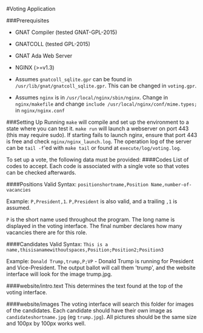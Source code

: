 #Voting Application

###Prerequisites

- GNAT Compiler (tested GNAT-GPL-2015)
- GNATCOLL (tested GPL-2015)
- GNAT Ada Web Server
- NGINX (>=v1.3)

- Assumes `gnatcoll_sqlite.gpr` can be found in `/usr/lib/gnat/gnatcoll_sqlite.gpr`. This can be changed in `voting.gpr`.
- Assumes `nginx` is in `/usr/local/nginx/sbin/nginx`. Change in `nginx/makefile` and change `include /usr/local/nginx/conf/mime.types;` in `nginx/nginx.conf`

###Setting Up
Running `make` will compile and set up the environment to a state where you can test it. `make run` will launch a webserver on port 443 (this may require sudo). If starting fails to launch nginx, ensure that port 443 is free and check `nginx/nginx_launch.log`. The operation log of the server can be `tail -f`'ed with `make tail` or found at `execute/log/voting.log`.

To set up a vote, the following data must be provided: 
####Codes
List of codes to accept. Each code is associated with a single vote so that votes can be checked afterwards.

####Positions
Valid Syntax: `positionshortname,Position Name,number-of-vacancies`

Example: `P,President,1`. `P,President` is also valid, and a trailing `,1` is assumed. 

`P` is the short name used throughout the program. The long name is displayed in the voting interface. The final number declares how many vacancies there are for this role. 

####Candidates
Valid Syntax: `This is a name,thisisanamewithoutspaces,Position;Position2;Position3`

Example: `Donald Trump,trump,P;VP` - Donald Trump is running for President and Vice-President. The output ballot will call them 'trump', and the website interface will look for the image trump.jpg. 

####website/intro.text
This determines the text found at the top of the voting interface. 

####website/images
The voting interface will search this folder for images of the candidates. Each candidate should have their own image as `candidateshortname.jpg` (eg `trump.jpg`). All pictures should be the same size and 100px by 100px works well.
